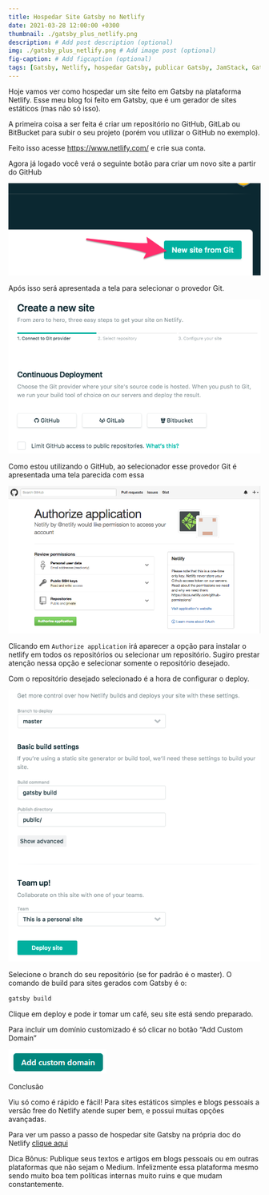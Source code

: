 ```yaml
---
title: Hospedar Site Gatsby no Netlify
date: 2021-03-28 12:00:00 +0300
thumbnail: ./gatsby_plus_netlify.png
description: # Add post description (optional)
img: ./gatsby_plus_netlify.png # Add image post (optional)
fig-caption: # Add figcaption (optional)
tags: [Gatsby, Netlify, hospedar Gatsby, publicar Gatsby, JamStack, Gatsby no Netlify ,frontend, react, publicar site, site estático] # add tag
---
```


Hoje vamos ver como hospedar um site feito em Gatsby na plataforma Netlify.
Esse meu blog foi feito em Gatsby, que é um gerador de sites estáticos (mas não só isso).

A primeira coisa a ser feita é criar um repositório no GitHub, GitLab ou BitBucket para subir o seu projeto (porém vou utilizar o GitHub no exemplo).

Feito isso acesse https://www.netlify.com/ e crie sua conta.

Agora já logado você verá o seguinte botão para criar um novo site a partir do GitHub

![Criar Novo Site](./new_site_button.png)

Após isso será apresentada a tela para selecionar o provedor Git.

![Selectionar provedor](./create_link_repo.png)

Como estou utilizando o GitHub, ao selecionador esse provedor Git é apresentada uma tela parecida com essa

![Autorizar Git](./authorize_git.png)

Clicando em `Authorize application` irá aparecer a opção para instalar o netlify em todos os repositórios ou selecionar um repositório. Sugiro prestar atenção nessa opção e selecionar somente o repositório desejado.

Com o repositório desejado selecionado é a hora de configurar o deploy.

![Config deploy](./deploy_settings.png)

Selecione o branch do seu repositório (se for padrão é o master). O comando de build para sites gerados com Gatsby é o:
```javascript
gatsby build
```

Clique em deploy e pode ir tomar um café, seu site está sendo preparado.

Para incluir um domínio customizado é só clicar no botão “Add Custom Domain”

![Domínio](./custom-domain.png)

Conclusão

Viu só como é rápido e fácil! Para sites estáticos simples e blogs pessoais a versão free do Netlify atende super bem, e possui muitas opções avançadas.

Para ver um passo a passo de hospedar site Gatsby na própria doc do Netlify [clique aqui][netlify-doc]

Dica Bônus: Publique seus textos e artigos em blogs pessoais ou em outras plataformas que não sejam o Medium. Infelizmente essa plataforma mesmo sendo muito boa tem políticas internas muito ruins e que mudam constantemente.

[netlify-doc]: https://www.netlify.com/blog/2016/02/24/a-step-by-step-guide-gatsby-on-netlify/
